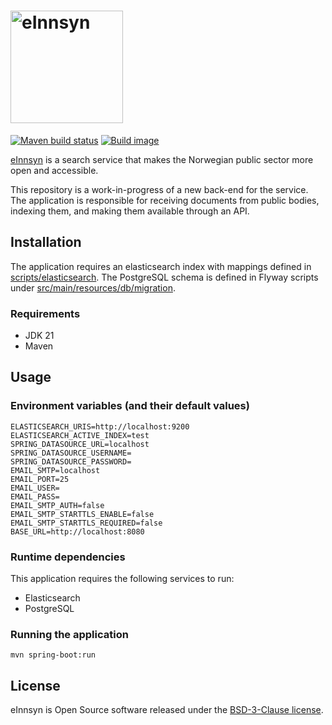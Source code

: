 # <img src="https://einnsyn.no/8ebf89f8e40d3eb75183.svg" width="180px" alt="eInnsyn"/>

[![Maven build status](https://github.com/felleslosninger/ein-api-experimental/actions/workflows/call-maventests.yml/badge.svg)](https://github.com/felleslosninger/ein-api-experimental/actions/workflows/call-maventests.yml)
[![Build image](https://github.com/felleslosninger/ein-api-experimental/actions/workflows/call-buildimage.yml/badge.svg)](https://github.com/felleslosninger/ein-api-experimental/actions/workflows/call-buildimage.yml)

[eInnsyn](https://einnsyn.no) is a search service that makes the Norwegian public sector more open and accessible.

This repository is a work-in-progress of a new back-end for the service. The application is responsible for receiving documents from public bodies, indexing them, and making them available through an API.

## Installation

The application requires an elasticsearch index with mappings defined in [scripts/elasticsearch](scripts/elasticsearch/). The PostgreSQL schema is defined in Flyway scripts under [src/main/resources/db/migration](src/main/resources/db/migration).

### Requirements

- JDK 21
- Maven

## Usage

### Environment variables (and their default values)

```
ELASTICSEARCH_URIS=http://localhost:9200
ELASTICSEARCH_ACTIVE_INDEX=test
SPRING_DATASOURCE_URL=localhost
SPRING_DATASOURCE_USERNAME=
SPRING_DATASOURCE_PASSWORD=
EMAIL_SMTP=localhost
EMAIL_PORT=25
EMAIL_USER=
EMAIL_PASS=
EMAIL_SMTP_AUTH=false
EMAIL_SMTP_STARTTLS_ENABLE=false
EMAIL_SMTP_STARTTLS_REQUIRED=false
BASE_URL=http://localhost:8080
```

### Runtime dependencies

This application requires the following services to run:

- Elasticsearch
- PostgreSQL

### Running the application

```
mvn spring-boot:run
```

## License

eInnsyn is Open Source software released under the [BSD-3-Clause license](LICENSE).

